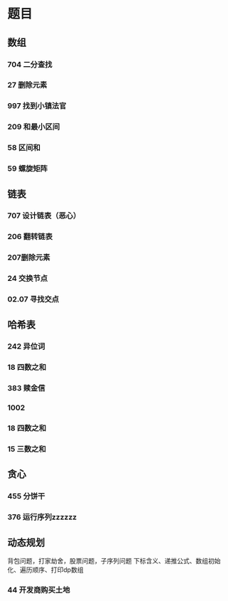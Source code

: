 # 题目
## 数组
### 704 二分查找
### 27 删除元素
### 997 找到小镇法官
### 209 和最小区间
### 58 区间和
### 59 螺旋矩阵
## 链表
### 707 设计链表（恶心）
### 206 翻转链表
### 207删除元素
### 24 交换节点
### 02.07 寻找交点
## 哈希表
### 242 异位词
### 18 四数之和
### 383 赎金信
### 1002 
### 18 四数之和
### 15 三数之和

## 贪心
### 455 分饼干
### 376 运行序列zzzzzz
## 动态规划
背包问题，打家劫舍，股票问题，子序列问题
下标含义、递推公式、数组初始化、遍历顺序、打印dp数组
### 44 开发商购买土地